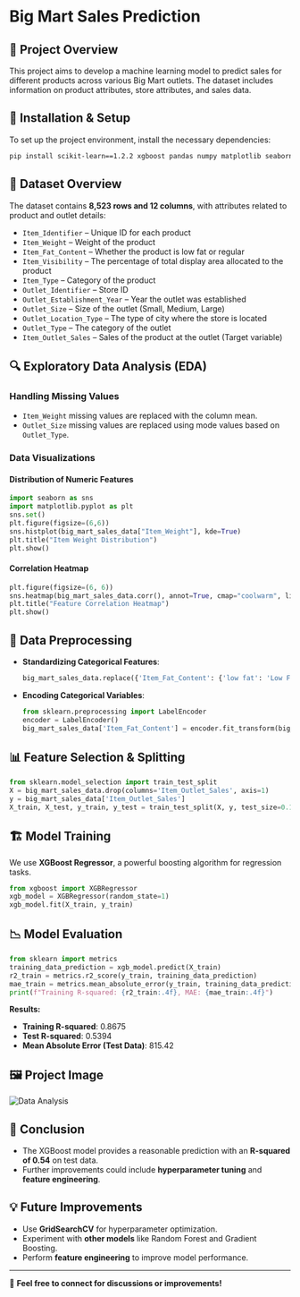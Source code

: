 # **Big Mart Sales Prediction**

## 📌 **Project Overview**
This project aims to develop a machine learning model to predict sales for different products across various Big Mart outlets. The dataset includes information on product attributes, store attributes, and sales data.

## 🚀 **Installation & Setup**
To set up the project environment, install the necessary dependencies:
```sh
pip install scikit-learn==1.2.2 xgboost pandas numpy matplotlib seaborn
```

## 📂 **Dataset Overview**
The dataset contains **8,523 rows and 12 columns**, with attributes related to product and outlet details:
- `Item_Identifier` – Unique ID for each product
- `Item_Weight` – Weight of the product
- `Item_Fat_Content` – Whether the product is low fat or regular
- `Item_Visibility` – The percentage of total display area allocated to the product
- `Item_Type` – Category of the product
- `Outlet_Identifier` – Store ID
- `Outlet_Establishment_Year` – Year the outlet was established
- `Outlet_Size` – Size of the outlet (Small, Medium, Large)
- `Outlet_Location_Type` – The type of city where the store is located
- `Outlet_Type` – The category of the outlet
- `Item_Outlet_Sales` – Sales of the product at the outlet (Target variable)

## 🔍 **Exploratory Data Analysis (EDA)**
### **Handling Missing Values**
- `Item_Weight` missing values are replaced with the column mean.
- `Outlet_Size` missing values are replaced using mode values based on `Outlet_Type`.

### **Data Visualizations**
#### **Distribution of Numeric Features**
```python
import seaborn as sns
import matplotlib.pyplot as plt
sns.set()
plt.figure(figsize=(6,6))
sns.histplot(big_mart_sales_data["Item_Weight"], kde=True)
plt.title("Item Weight Distribution")
plt.show()
```
#### **Correlation Heatmap**
```python
plt.figure(figsize=(6, 6))
sns.heatmap(big_mart_sales_data.corr(), annot=True, cmap="coolwarm", linewidths=0.5)
plt.title("Feature Correlation Heatmap")
plt.show()
```

## 🔧 **Data Preprocessing**
- **Standardizing Categorical Features**:
  ```python
  big_mart_sales_data.replace({'Item_Fat_Content': {'low fat': 'Low Fat', 'LF': 'Low Fat', 'reg': 'Regular'}}, inplace=True)
  ```
- **Encoding Categorical Variables**:
  ```python
  from sklearn.preprocessing import LabelEncoder
  encoder = LabelEncoder()
  big_mart_sales_data['Item_Fat_Content'] = encoder.fit_transform(big_mart_sales_data['Item_Fat_Content'])
  ```

## 📊 **Feature Selection & Splitting**
```python
from sklearn.model_selection import train_test_split
X = big_mart_sales_data.drop(columns='Item_Outlet_Sales', axis=1)
y = big_mart_sales_data['Item_Outlet_Sales']
X_train, X_test, y_train, y_test = train_test_split(X, y, test_size=0.1, random_state=5)
```

## 🏗 **Model Training**
We use **XGBoost Regressor**, a powerful boosting algorithm for regression tasks.
```python
from xgboost import XGBRegressor
xgb_model = XGBRegressor(random_state=1)
xgb_model.fit(X_train, y_train)
```

## 📉 **Model Evaluation**
```python
from sklearn import metrics
training_data_prediction = xgb_model.predict(X_train)
r2_train = metrics.r2_score(y_train, training_data_prediction)
mae_train = metrics.mean_absolute_error(y_train, training_data_prediction)
print(f"Training R-squared: {r2_train:.4f}, MAE: {mae_train:.4f}")
```
**Results:**
- **Training R-squared**: 0.8675
- **Test R-squared**: 0.5394
- **Mean Absolute Error (Test Data)**: 815.42

## 🖼 **Project Image**
![Data Analysis](image_link_here)

## 📌 **Conclusion**
- The XGBoost model provides a reasonable prediction with an **R-squared of 0.54** on test data.
- Further improvements could include **hyperparameter tuning** and **feature engineering**.

## 💡 **Future Improvements**
- Use **GridSearchCV** for hyperparameter optimization.
- Experiment with **other models** like Random Forest and Gradient Boosting.
- Perform **feature engineering** to improve model performance.

---
📩 **Feel free to connect for discussions or improvements!**
